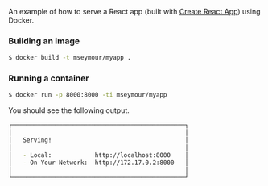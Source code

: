 An example of how to serve a React app (built with [Create React App](https://github.com/facebookincubator/create-react-app)) using Docker.

### Building an image
```bash
$ docker build -t mseymour/myapp .
```

### Running a container
```bash
$ docker run -p 8000:8000 -ti mseymour/myapp
```

You should see the following output.

```bash
┌────────────────────────────────────────────────┐
│                                                │
│   Serving!                                     │
│                                                │
│   - Local:            http://localhost:8000    │
│   - On Your Network:  http://172.17.0.2:8000   │
│                                                │
└────────────────────────────────────────────────┘
```
